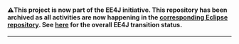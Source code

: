 #### :warning:This project is now part of the EE4J initiative. This repository has been archived as all activities are now happening in the [corresponding Eclipse repository](https://github.com/eclipse-ee4j/interceptor-api). See [here](https://www.eclipse.org/ee4j/status.php) for the overall EE4J transition status.
 
---
